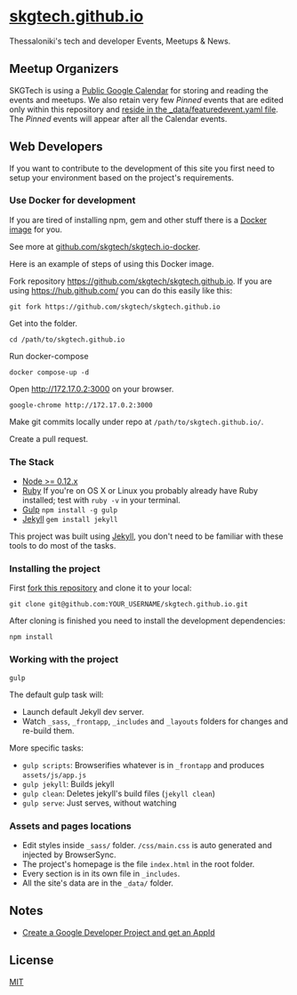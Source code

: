 # [skgtech.github.io](http://skgtech.io)

Thessaloniki's tech and developer Events, Meetups & News.

## Meetup Organizers

SKGTech is using a [Public Google Calendar](https://www.google.com/calendar/embed?src=2ul10sd9g30mnk1vpmcnnp5qv4%40group.calendar.google.com&ctz=Europe/Athens) for storing and reading the events and meetups. We also retain very few *Pinned* events that are edited only within this repository and [reside in the _data/featuredevent.yaml file](https://github.com/skgtech/skgtech.github.io/blob/master/_data/featuredevent.yaml). The *Pinned* events will appear after all the Calendar events.

## Web Developers

If you want to contribute to the development of this site you first need to setup your environment based on the project's requirements.

### Use Docker for development

If you are tired of installing npm, gem and other stuff there is a [Docker](http://docker.com) [image](https://hub.docker.com/r/skgtech/website/) for you.

See more at [github.com/skgtech/skgtech.io-docker](https://github.com/skgtech/skgtech.io-docker/).

Here is an example of steps of using this Docker image.

Fork repository https://github.com/skgtech/skgtech.github.io.
If you are using https://hub.github.com/ you can do this easily like this:
```
git fork https://github.com/skgtech/skgtech.github.io
```

Get into the folder.
```
cd /path/to/skgtech.github.io
```

Run docker-compose

```
docker compose-up -d
```

Open http://172.17.0.2:3000 on your browser.

```
google-chrome http://172.17.0.2:3000
```

Make git commits locally under repo at `/path/to/skgtech.github.io/`.

Create a pull request.


### The Stack

 * [Node >= 0.12.x](http://nodejs.org/)
 * [Ruby](http://www.ruby-lang.org/en/downloads/) If you're on OS X or Linux you probably already have Ruby installed; test with `ruby -v` in your terminal.
 * [Gulp](http://gulpjs.com) `npm install -g gulp`
 * [Jekyll](http://jekyllrb.com/) `gem install jekyll`

This project was built using [Jekyll](http://jekyllrb.com/), you don't need to be familiar with these tools to do most of the tasks.

### Installing the project

First [fork this repository](https://github.com/skgtech/skgtech.github.io/fork) and clone it to your local:

```shell
git clone git@github.com:YOUR_USERNAME/skgtech.github.io.git
```

After cloning is finished you need to install the development dependencies:

```shell
npm install
```

### Working with the project

```shell
gulp
```

The default gulp task will:

* Launch default Jekyll dev server.
* Watch `_sass`, `_frontapp`, `_includes` and `_layouts` folders for changes and re-build them.

More specific tasks:

* `gulp scripts`: Browserifies whatever is in `_frontapp` and produces `assets/js/app.js`
* `gulp jekyll`: Builds jekyll
* `gulp clean`: Deletes jekyll's build files (`jekyll clean`)
* `gulp serve`: Just serves, without watching

### Assets and pages locations

* Edit styles inside `_sass/` folder. `/css/main.css` is auto generated and injected by BrowserSync.
* The project's homepage is the file `index.html` in the root folder.
* Every section is in its own file in `_includes`.
* All the site's data are in the `_data/` folder.

## Notes

* [Create a Google Developer Project and get an AppId](https://console.developers.google.com/project)

## License

[MIT](http://opensource.org/licenses/MIT)
